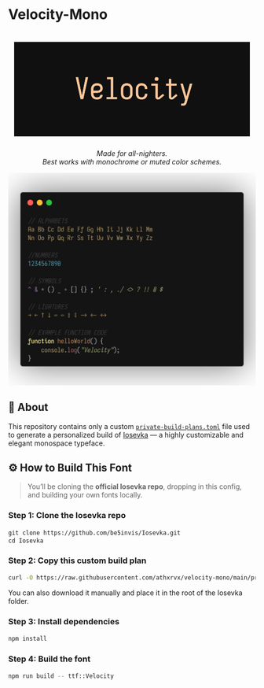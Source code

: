 # Velocity-Mono

<h1 align="center">
  <img src="https://raw.githubusercontent.com/athxrvx/Velocity-Mono/refs/heads/main/velocity-title.png" alt="Velocity Title" width="480">
</h1>

<p align="center"><i>
  Made for all-nighters.<br>
  Best works with monochrome or muted color schemes.
</i></p>

<p align="center">
  <img src="https://raw.githubusercontent.com/athxrvx/Velocity-Mono/refs/heads/main/velocity-showcase.png" alt="Font Showcase" width="800">
</p>


## 📄 About

This repository contains only a custom [`private-build-plans.toml`](./private-build-plans.toml) file used to generate a personalized build of [Iosevka](https://github.com/be5invis/Iosevka) — a highly customizable and elegant monospace typeface.


## ⚙️ How to Build This Font

> You’ll be cloning the **official Iosevka repo**, dropping in this config, and building your own fonts locally.

### Step 1: Clone the Iosevka repo

```bas
git clone https://github.com/be5invis/Iosevka.git
cd Iosevka
````

### Step 2: Copy this custom build plan

```bash
curl -O https://raw.githubusercontent.com/athxrvx/velocity-mono/main/private-build-plans.toml
```

You can also download it manually and place it in the root of the Iosevka folder.

### Step 3: Install dependencies

```bash
npm install
```

### Step 4: Build the font

```bash
npm run build -- ttf::Velocity
```
